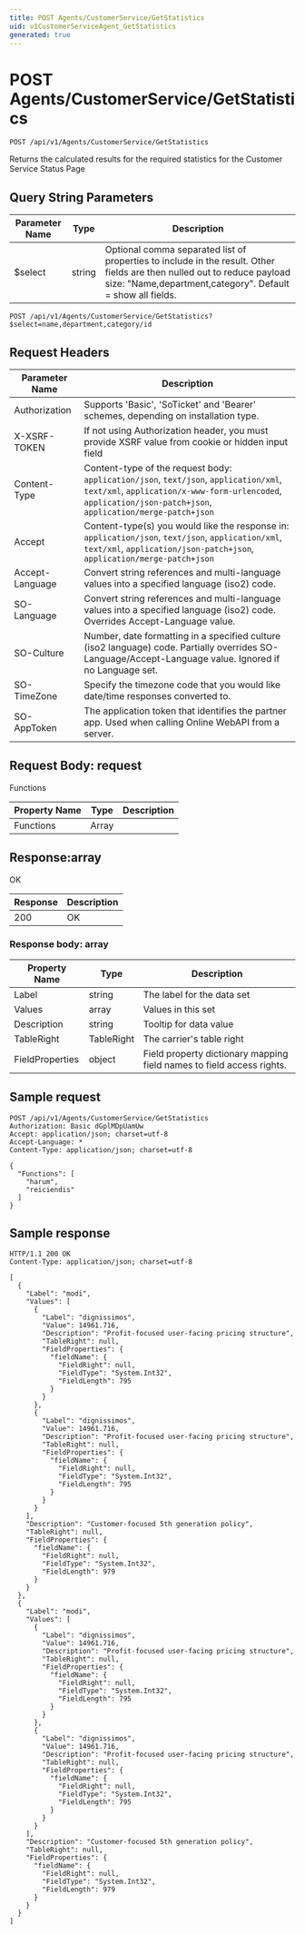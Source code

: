 ```yaml
---
title: POST Agents/CustomerService/GetStatistics
uid: v1CustomerServiceAgent_GetStatistics
generated: true
---
```


# POST Agents/CustomerService/GetStatistics

```http
POST /api/v1/Agents/CustomerService/GetStatistics
```

Returns the calculated results for the required statistics for the Customer Service Status Page







## Query String Parameters

| Parameter Name | Type |  Description |
|----------------|------|--------------|
| $select | string |  Optional comma separated list of properties to include in the result. Other fields are then nulled out to reduce payload size: "Name,department,category". Default = show all fields. |

```http
POST /api/v1/Agents/CustomerService/GetStatistics?$select=name,department,category/id
```


## Request Headers

| Parameter Name | Description |
|----------------|-------------|
| Authorization  | Supports 'Basic', 'SoTicket' and 'Bearer' schemes, depending on installation type. |
| X-XSRF-TOKEN   | If not using Authorization header, you must provide XSRF value from cookie or hidden input field |
| Content-Type | Content-type of the request body: `application/json`, `text/json`, `application/xml`, `text/xml`, `application/x-www-form-urlencoded`, `application/json-patch+json`, `application/merge-patch+json` |
| Accept         | Content-type(s) you would like the response in: `application/json`, `text/json`, `application/xml`, `text/xml`, `application/json-patch+json`, `application/merge-patch+json` |
| Accept-Language | Convert string references and multi-language values into a specified language (iso2) code. |
| SO-Language | Convert string references and multi-language values into a specified language (iso2) code. Overrides Accept-Language value. |
| SO-Culture | Number, date formatting in a specified culture (iso2 language) code. Partially overrides SO-Language/Accept-Language value. Ignored if no Language set. |
| SO-TimeZone | Specify the timezone code that you would like date/time responses converted to. |
| SO-AppToken | The application token that identifies the partner app. Used when calling Online WebAPI from a server. |

## Request Body: request 

Functions 

| Property Name | Type |  Description |
|----------------|------|--------------|
| Functions | Array |  |

## Response:array

OK

| Response | Description |
|----------------|-------------|
| 200 | OK |

### Response body: array

| Property Name | Type |  Description |
|----------------|------|--------------|
| Label | string | The label for the data set |
| Values | array | Values in this set |
| Description | string | Tooltip for data value |
| TableRight | TableRight | The carrier's table right |
| FieldProperties | object | Field property dictionary mapping field names to field access rights. |

## Sample request

```http!
POST /api/v1/Agents/CustomerService/GetStatistics
Authorization: Basic dGplMDpUamUw
Accept: application/json; charset=utf-8
Accept-Language: *
Content-Type: application/json; charset=utf-8

{
  "Functions": [
    "harum",
    "reiciendis"
  ]
}
```

## Sample response

```http_
HTTP/1.1 200 OK
Content-Type: application/json; charset=utf-8

[
  {
    "Label": "modi",
    "Values": [
      {
        "Label": "dignissimos",
        "Value": 14961.716,
        "Description": "Profit-focused user-facing pricing structure",
        "TableRight": null,
        "FieldProperties": {
          "fieldName": {
            "FieldRight": null,
            "FieldType": "System.Int32",
            "FieldLength": 795
          }
        }
      },
      {
        "Label": "dignissimos",
        "Value": 14961.716,
        "Description": "Profit-focused user-facing pricing structure",
        "TableRight": null,
        "FieldProperties": {
          "fieldName": {
            "FieldRight": null,
            "FieldType": "System.Int32",
            "FieldLength": 795
          }
        }
      }
    ],
    "Description": "Customer-focused 5th generation policy",
    "TableRight": null,
    "FieldProperties": {
      "fieldName": {
        "FieldRight": null,
        "FieldType": "System.Int32",
        "FieldLength": 979
      }
    }
  },
  {
    "Label": "modi",
    "Values": [
      {
        "Label": "dignissimos",
        "Value": 14961.716,
        "Description": "Profit-focused user-facing pricing structure",
        "TableRight": null,
        "FieldProperties": {
          "fieldName": {
            "FieldRight": null,
            "FieldType": "System.Int32",
            "FieldLength": 795
          }
        }
      },
      {
        "Label": "dignissimos",
        "Value": 14961.716,
        "Description": "Profit-focused user-facing pricing structure",
        "TableRight": null,
        "FieldProperties": {
          "fieldName": {
            "FieldRight": null,
            "FieldType": "System.Int32",
            "FieldLength": 795
          }
        }
      }
    ],
    "Description": "Customer-focused 5th generation policy",
    "TableRight": null,
    "FieldProperties": {
      "fieldName": {
        "FieldRight": null,
        "FieldType": "System.Int32",
        "FieldLength": 979
      }
    }
  }
]
```
